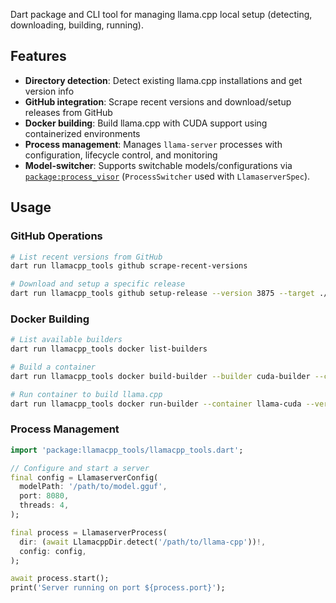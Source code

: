 Dart package and CLI tool for managing llama.cpp local setup (detecting, downloading, building, running).

## Features

- **Directory detection**: Detect existing llama.cpp installations and get version info
- **GitHub integration**: Scrape recent versions and download/setup releases from GitHub
- **Docker building**: Build llama.cpp with CUDA support using containerized environments
- **Process management**: Manages `llama-server` processes with configuration, lifecycle control, and monitoring
- **Model-switcher**: Supports switchable models/configurations via [`package:process_visor`](https://pub.dev/packages/process_visor) (`ProcessSwitcher` used with `LlamaserverSpec`).

## Usage

### GitHub Operations
```bash
# List recent versions from GitHub
dart run llamacpp_tools github scrape-recent-versions

# Download and setup a specific release
dart run llamacpp_tools github setup-release --version 3875 --target ./llama-cpp
```

### Docker Building  
```bash
# List available builders
dart run llamacpp_tools docker list-builders

# Build a container
dart run llamacpp_tools docker build-builder --builder cuda-builder --container llama-cuda

# Run container to build llama.cpp
dart run llamacpp_tools docker run-builder --container llama-cuda --version 3875 --output ./output
```

### Process Management
```dart
import 'package:llamacpp_tools/llamacpp_tools.dart';

// Configure and start a server
final config = LlamaserverConfig(
  modelPath: '/path/to/model.gguf',
  port: 8080,
  threads: 4,
);

final process = LlamaserverProcess(
  dir: (await LlamacppDir.detect('/path/to/llama-cpp'))!,
  config: config,
);

await process.start();
print('Server running on port ${process.port}');
```
